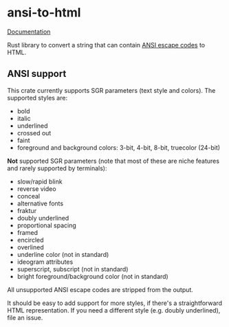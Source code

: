 # ansi-to-html

[Documentation](https://docs.rs/crate/ansi-to-html)

Rust library to convert a string that can contain [ANSI escape codes](https://en.wikipedia.org/wiki/ANSI_escape_code) to HTML.

## ANSI support

This crate currently supports SGR parameters (text style and colors).
The supported styles are:

- bold
- italic
- underlined
- crossed out
- faint
- foreground and background colors: 3-bit, 4-bit, 8-bit, truecolor (24-bit)

**Not** supported SGR parameters (note that most of these are niche features
and rarely supported by terminals):

- slow/rapid blink
- reverse video
- conceal
- alternative fonts
- fraktur
- doubly underlined
- proportional spacing
- framed
- encircled
- overlined
- underline color (not in standard)
- ideogram attributes
- superscript, subscript (not in standard)
- bright foreground/background color (not in standard)

All unsupported ANSI escape codes are stripped from the output.

It should be easy to add support for more styles, if there's a straightforward HTML
representation. If you need a different style (e.g. doubly underlined), file an issue.
